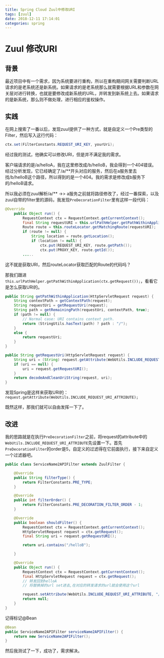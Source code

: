 ```yaml
---
title: Spring Cloud Zuul中修改URI
tags: [zuul]
date: 2018-12-11 17:14:01
categories: spring
---
```



# Zuul 修改URI

## 背景

最近项目中有一个需求，因为系统要进行重构，所以在重构期间网关需要判断URL请求的是老系统还是新系统。如果请求的是老系统那么就需要根据URL和参数在网关层对进行转换，也就是要修改成新系统的URL，并转发到新系统上去。如果请求的是新系统，那么则不做处理，进行相应的鉴权操作。

<!--more-->
## 实践

在网上搜索了一番以后，发现zuul提供了一种方式，就是自定义一个Pre类型的Filter，然后写入这行代码：

```java
ctx.set(FilterConstants.REQUEST_URI_KEY, yourUri);
```

经过我的测试，他确实可以修改URI，但是并不满足我的需求。

客户端请求的是/a/helloA，我在这里修改成/b/helloB，我会得到一个404错误。经过分析发现，它已经确定了/a/**开头对应的服务，然后在a服务里去找/b/helloB这个路径，所以得到的是一个404。我的需求是修改成b服务下的/helloB请求。

所以我必须在zuul解析/a/** ->> a服务之前就将路径修改了，经过一番探索，以及zuul自带的filter里的源码，我发现`PreDecorationFilter`里有这样一段代码：

```java
@Override
	public Object run() {
		RequestContext ctx = RequestContext.getCurrentContext();
		final String requestURI = this.urlPathHelper.getPathWithinApplication(ctx.getRequest());
		Route route = this.routeLocator.getMatchingRoute(requestURI);
		if (route != null) {
			String location = route.getLocation();
			if (location != null) {
				ctx.put(REQUEST_URI_KEY, route.getPath());
				ctx.put(PROXY_KEY, route.getId());
		.....
```

这不就是获取URI，然后routeLocator获取匹配的Route的代码吗？

那我们跟进`this.urlPathHelper.getPathWithinApplication(ctx.getRequest());`，看看它是怎么获取URI的。

```java
public String getPathWithinApplication(HttpServletRequest request) {
	String contextPath = getContextPath(request);
	String requestUri = getRequestUri(request);
	String path = getRemainingPath(requestUri, contextPath, true);
	if (path != null) {
		// Normal case: URI contains context path.
		return (StringUtils.hasText(path) ? path : "/");
	}
	else {
		return requestUri;
	}
}

public String getRequestUri(HttpServletRequest request) {
	String uri = (String) request.getAttribute(WebUtils.INCLUDE_REQUEST_URI_ATTRIBUTE);
	if (uri == null) {
		uri = request.getRequestURI();
	}
	return decodeAndCleanUriString(request, uri);
}
```

发现Spring是这样来获取URI的：`request.getAttribute(WebUtils.INCLUDE_REQUEST_URI_ATTRIBUTE);`

既然这样，那我们就可以自由发挥一下了。

## 改进

我的思路就是在执行`PreDecorationFilter`之前，将request的attribute中的`WebUtils.INCLUDE_REQUEST_URI_ATTRIBUTE`先设置一下。首先`PreDecorationFilter`的order是5，自定义的过滤得在它前面执行，接下来自定义一个过滤器吧。



```java
public class ServiceName2APIFilter extends ZuulFilter {

    @Override
    public String filterType() {
        return FilterConstants.PRE_TYPE;
    }

    @Override
    public int filterOrder() {
        return FilterConstants.PRE_DECORATION_FILTER_ORDER - 1;
    }

    @Override
    public boolean shouldFilter() {
        RequestContext ctx = RequestContext.getCurrentContext();
        HttpServletRequest request = ctx.getRequest();
        final String uri = request.getRequestURI();

        return uri.contains("/helloB");

    }

    @Override
    public Object run() {
        RequestContext ctx = RequestContext.getCurrentContext();
        final HttpServletRequest request = ctx.getRequest();
        // 转发回到helloA
        // 将替换掉的url set进去,在对应的转发请求的url就会使用这个url

        request.setAttribute(WebUtils.INCLUDE_REQUEST_URI_ATTRIBUTE, "/a/helloA");
        return null;
    }
}
```

记得标记@Bean

```java
@Bean
public ServiceName2APIFilter serviceName2APIFilter() {
    return new ServiceName2APIFilter();
}
```

然后我测试了一下，成功了，需求解决。
